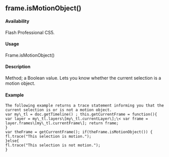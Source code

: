 ## frame.isMotionObject()

#### Availability

Flash Professional CS5.

#### Usage

Frame.isMotionObject()

#### Description

Method; a Boolean value. Lets you know whether the current selection is a motion object.

#### Example

```
The following example returns a trace statement informing you that the current selection is or is not a motion object.
var my\_tl = doc.getTimeline() ; this.getCurrentFrame = function(){
var layer = my\_tl.layers\[my\_tl.currentLayer\];\< var frame = layer.frames\[my\_tl.currentFrame\]; return frame;
}
var theFrame = getCurrentFrame(); if(theFrame.isMotionObject()) { fl.trace("This selection is motion.");
}else{
fl.trace("This selection is not motion.");
}

```